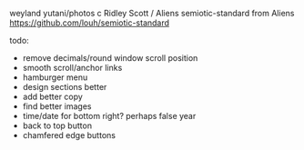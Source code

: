 weyland yutani/photos c Ridley Scott / Aliens 
semiotic-standard from Aliens https://github.com/louh/semiotic-standard


todo: 

- remove decimals/round window scroll position
- smooth scroll/anchor links
- hamburger menu 
- design sections better
- add better copy 
- find better images 
- time/date for bottom right? perhaps false year
- back to top button 
- chamfered edge buttons 
